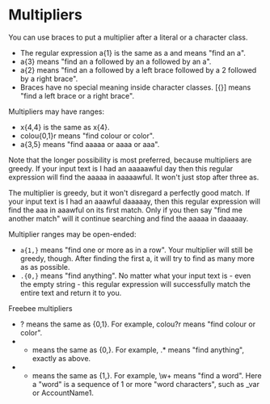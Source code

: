 # Multipliers

You can use braces to put a multiplier after a literal or a character class.

- The regular expression a{1} is the same as a and means "find an a".
- a{3} means "find an a followed by an a followed by an a".
- a\{2\} means "find an a followed by a left brace followed by a 2 followed by a right brace".
- Braces have no special meaning inside character classes. [{}] means "find a left brace or a right brace".

Multipliers may have ranges:

- x{4,4} is the same as x{4}.
- colou{0,1}r means "find colour or color".
- a{3,5} means "find aaaaa or aaaa or aaa".

Note that the longer possibility is most preferred, because multipliers are greedy. If your input text is I had an aaaaawful day then this regular expression will find the aaaaa in aaaaawful. It won't just stop after three as.

The multiplier is greedy, but it won't disregard a perfectly good match. If your input text is I had an aaawful daaaaay, then this regular expression will find the aaa in aaawful on its first match. Only if you then say "find me another match" will it continue searching and find the aaaaa in daaaaay.

Multiplier ranges may be open-ended:

- `a{1,}` means "find one or more as in a row". Your multiplier will still be greedy, though. After finding the first a, it will try to find as many more as as possible.
- `.{0,}` means "find anything". No matter what your input text is - even the empty string - this regular expression will successfully match the entire text and return it to you.

Freebee multipliers

- ? means the same as {0,1}. For example, colou?r means "find colour or color".
- * means the same as {0,}. For example, .* means "find anything", exactly as above.
- + means the same as {1,}. For example, \w+ means "find a word". Here a "word" is a sequence of 1 or more "word characters", such as _var or AccountName1.
